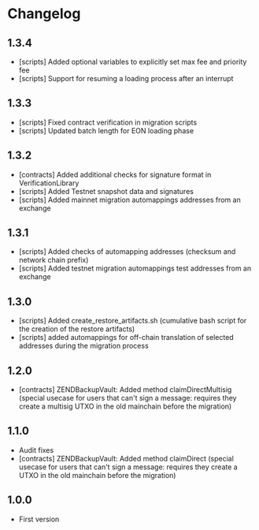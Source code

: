 # Changelog

## 1.3.4
* [scripts] Added optional variables to explicitly set max fee and priority fee
* [scripts] Support for resuming a loading process after an interrupt

## 1.3.3
* [scripts] Fixed contract verification in migration scripts
* [scripts] Updated batch length for EON loading phase

## 1.3.2
* [contracts] Added additional checks for signature format in VerificationLibrary
* [scripts] Added Testnet snapshot data and signatures
* [scripts] Added mainnet migration automappings addresses from an exchange

## 1.3.1
* [scripts] Added checks of automapping addresses (checksum and network chain prefix)
* [scripts] Added testnet migration automappings test addresses from an exchange

## 1.3.0
* [scripts] Added create_restore_artifacts.sh (cumulative bash script for the creation of the restore artifacts)
* [scripts] added automappings for off-chain translation of selected addresses during the migration process

## 1.2.0
* [contracts] ZENDBackupVault: Added method claimDirectMultisig (special usecase for users that can't sign a message: requires they create a multisig UTXO in the old mainchain before the migration)

## 1.1.0
* Audit fixes
* [contracts] ZENDBackupVault: Added method claimDirect (special usecase for users that can't sign a message: requires they create a UTXO in the old mainchain before the migration)

## 1.0.0
* First version
